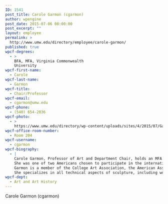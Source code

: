 ```yaml
---
ID: 1541
post_title: Carole Garmon (cgarmon)
author: wpengine
post_date: 2015-07-06 08:00:00
post_excerpt: ""
layout: employee
permalink: >
  http://www.umw.edu/directory/employee/carole-garmon/
published: true
wpcf-degrees:
  - >
    BFA, MFA, Virginia Commonwealth
    University
wpcf-first-name:
  - Carole
wpcf-last-name:
  - Garmon
wpcf-title:
  - Chair/Professor
wpcf-email:
  - cgarmon@umw.edu
wpcf-phone:
  - (540) 654-2036
wpcf-photo:
  - >
    https://www.umw.edu/directory/wp-content/uploads/sites/4/2015/07/Garmon-Carole08.jpg
wpcf-office-room-number:
  - Room 204
wpcf-username:
  - cgarmon
wpcf-biography:
  - |
    Carole Garmon, Professor of Art and Department Chair, holds an MFA (1996) and a BFA (1993) in sculpture from Virginia Commonwealth University. She is a recipient of UMW’s Outstanding Young Faculty Member Award and several Faculty Development Grants. Garmon’s research acknowledgments include the accessioning of select images and research materials on Rembrandt into the Rijks Museum Library in Amsterdam, Holland, and participating in a BBC 2 documentary on Rembrandt’s painting The Night Watch. The segment is part of the larger series, The Private Life of the Masterpiece.
    She was one of two Americans chosen to participate in the international exhibition Inspired By Rembrandt commemorating Rembrandt’s 400th birthday. In addition to numerous private collections, her work has been exhibited at the Main Art Gallery and 1708 Gallery in Richmond, the WPA/Corcoran Museum in Washington, D.C., the Arlington Arts Center, as well as Lima, Peru and Berlin, Germany.
    Garmon is a member of the College Art Association, the American Association of University Professors, the National Council of Art Administrators, and the International Council of Fine Art Deans. She has curated numerous exhibitions including State of the Arts, a mid-Atlantic exhibition where she served as curator for the state of Virginia.
    She specializes in all technical aspects of sculpture, including woodworking, metal work, welding, casting, foundry work, mold-making, and faux techniques. A faculty member at UMW since 1998, she also teaches classes on extended media (video and performance art), art theory and criticism, and contemporary issues in art.
wpcf-dept:
  - Art and Art History
---
```

Carole Garmon (cgarmon)